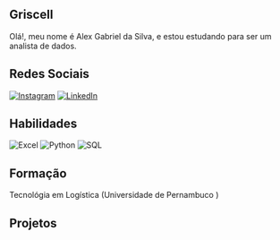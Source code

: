 ## Griscell
Olá!, meu nome é Alex Gabriel da Silva, e estou estudando para ser um analista de dados.

## Redes Sociais
[![**Instagram**](https://img.shields.io/badge/instagram-fff?style=for-the-badge&logo=instagram)](https://www.instagram.com/alex343l/) 
 [![LinkedIn](https://img.shields.io/badge/LinkedIn-fff?style=for-the-badge&logo=linkedin&logoColor=0E76A8)](https://www.linkedin.com/in/alex-gabriel-ba6504289/)

## Habilidades
![Excel](https://img.shields.io/badge/Excel-yellow?style=for-the-badge&logo=Microsoft&logocolor=)
![Python](https://img.shields.io/badge/Python-yellow?style=for-the-badge&logo=python)
![SQL](https://img.shields.io/badge/sql-yellow?style=for-the-badge&logo=SQL&logocolor=)


## Formação 
Tecnológia em Logística (Universidade de Pernambuco
)

## Projetos

